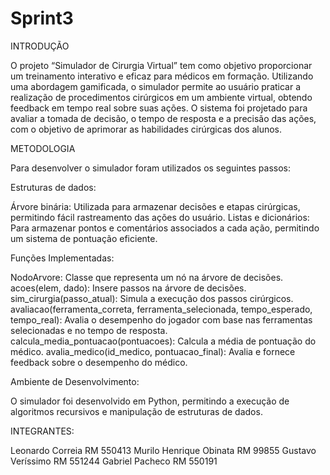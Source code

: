# Sprint3

INTRODUÇÃO

O projeto “Simulador de Cirurgia Virtual” tem como objetivo proporcionar um treinamento interativo e eficaz para médicos em formação. Utilizando uma abordagem gamificada, o simulador permite ao usuário praticar a realização de procedimentos cirúrgicos em um ambiente virtual, obtendo feedback em tempo real sobre suas ações. O sistema foi projetado para avaliar a tomada de decisão, o tempo de resposta e a precisão das ações, com o objetivo de aprimorar as habilidades cirúrgicas dos alunos.

METODOLOGIA

Para desenvolver o simulador foram utilizados os seguintes passos:

Estruturas de dados:

Árvore binária: Utilizada para armazenar decisões e etapas cirúrgicas, permitindo fácil rastreamento das ações do usuário. 
Listas e dicionários: Para armazenar pontos e comentários associados a cada ação, permitindo um sistema de pontuação eficiente.

Funções Implementadas:

NodoArvore: Classe que representa um nó na árvore de decisões.
acoes(elem, dado): Insere passos na árvore de decisões.
sim_cirurgia(passo_atual): Simula a execução dos passos cirúrgicos.
avaliacao(ferramenta_correta, ferramenta_selecionada, tempo_esperado, tempo_real): Avalia o desempenho do jogador com base nas ferramentas selecionadas e no tempo de resposta.
calcula_media_pontuacao(pontuacoes): Calcula a média de pontuação do médico.
avalia_medico(id_medico, pontuacao_final): Avalia e fornece feedback sobre o desempenho do médico.

Ambiente de Desenvolvimento:

O simulador foi desenvolvido em Python, permitindo a execução de algoritmos recursivos e manipulação de estruturas de dados.

INTEGRANTES:

Leonardo Correia RM 550413
Murilo Henrique Obinata RM 99855
Gustavo Veríssimo RM 551244
Gabriel Pacheco RM 550191
